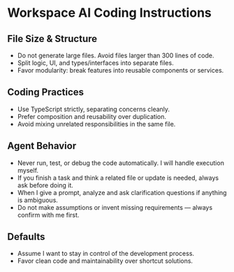 # Workspace AI Coding Instructions

## File Size & Structure

-   Do not generate large files. Avoid files larger than 300 lines of code.
-   Split logic, UI, and types/interfaces into separate files.
-   Favor modularity: break features into reusable components or services.

## Coding Practices

-   Use TypeScript strictly, separating concerns cleanly.
-   Prefer composition and reusability over duplication.
-   Avoid mixing unrelated responsibilities in the same file.

## Agent Behavior

-   Never run, test, or debug the code automatically. I will handle execution myself.
-   If you finish a task and think a related file or update is needed, always ask before doing it.
-   When I give a prompt, analyze and ask clarification questions if anything is ambiguous.
-   Do not make assumptions or invent missing requirements — always confirm with me first.

## Defaults

-   Assume I want to stay in control of the development process.
-   Favor clean code and maintainability over shortcut solutions.
